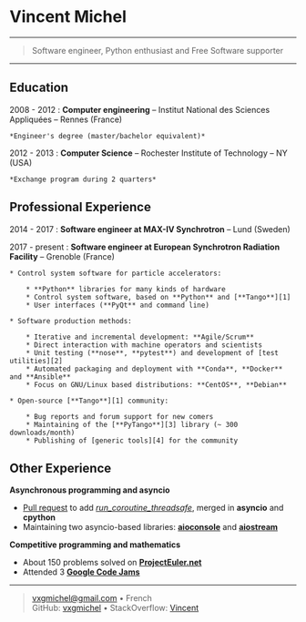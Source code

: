 Vincent Michel
==============

----

>  Software engineer, Python enthusiast and Free Software supporter

----

Education
---------

2008 - 2012
:   **Computer engineering** – Institut National des Sciences Appliquées – Rennes (France)

    *Engineer's degree (master/bachelor equivalent)*

2012 - 2013
:   **Computer Science** – Rochester Institute of Technology – NY (USA)

    *Exchange program during 2 quarters*


Professional Experience
----------------------

2014 - 2017
:   **Software engineer at MAX-IV Synchrotron** – Lund (Sweden)

2017 - present
:   **Software engineer at European Synchrotron Radiation Facility** – Grenoble (France)

    * Control system software for particle accelerators:

        * **Python** libraries for many kinds of hardware
        * Control system software, based on **Python** and [**Tango**][1]
        * User interfaces (**PyQt** and command line)

    * Software production methods:

        * Iterative and incremental development: **Agile/Scrum**
        * Direct interaction with machine operators and scientists
        * Unit testing (**nose**, **pytest**) and development of [test utilities][2]
        * Automated packaging and deployment with **Conda**, **Docker** and **Ansible**
        * Focus on GNU/Linux based distributions: **CentOS**, **Debian**

    * Open-source [**Tango**][1] community:

        * Bug reports and forum support for new comers
        * Maintaining of the [**PyTango**][3] library (~ 300 downloads/month)
        * Publishing of [generic tools][4] for the community

Other Experience
----------------

**Asynchronous programming and asyncio**

  * [Pull request][5] to add [*run_coroutine_threadsafe*][6], merged in **asyncio** and **cpython**
  * Maintaining two asyncio-based libraries: [**aioconsole**][7] and [**aiostream**][8]

**Competitive programming and mathematics**

  * About 150 problems solved on [**ProjectEuler.net**][9]
  * Attended 3 [**Google Code Jams**][10]

----

> <vxgmichel@gmail.com> • French\
> GitHub: [vxgmichel][11] • StackOverflow: [Vincent][12]


[1]: http://www.tango-controls.org/
[2]: https://github.com/vxgmichel/pytango-devicetest
[3]: https://github.com/tango-cs/PyTango
[4]: https://github.com/vxgmichel/tango-gateway
[5]: https://github.com/python/asyncio/pull/273
[6]: https://docs.python.org/3/library/asyncio-task.html#asyncio.run_coroutine_threadsafe
[7]: https://github.com/vxgmichel/aioconsole
[8]: https://github.com/vxgmichel/aiostream
[9]: https://projecteuler.net
[10]: https://code.google.com/codejam/
[11]: https://github.com/vxgmichel/
[12]: http://stackoverflow.com/users/2846140/vincent
